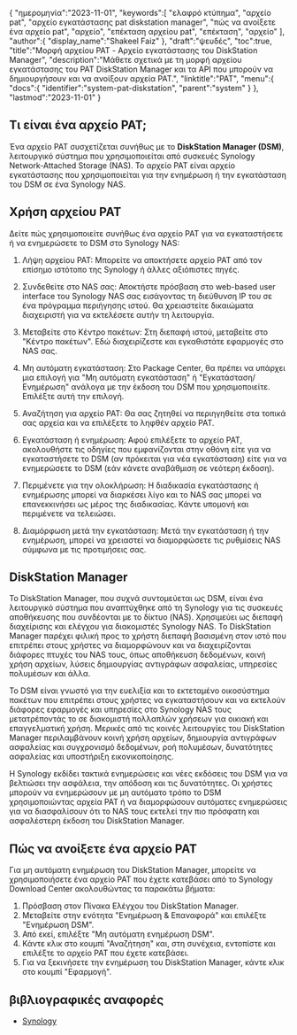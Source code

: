 {
"ημερομηνία":"2023-11-01",
   "keywords":[
"ελαφρό κτύπημα",
"αρχείο pat",
"αρχείο εγκατάστασης pat diskstation manager",
"πώς να ανοίξετε ένα αρχείο pat",
"αρχείο",
"επέκταση αρχείου pat",
"επέκταση",
"αρχείο"
],
   "author":{
"display_name":"Shakeel Faiz"
},
"draft":"ψευδές",
"toc":true,
"title":"Μορφή αρχείου PAT - Αρχείο εγκατάστασης του DiskStation Manager",
   "description":"Μάθετε σχετικά με τη μορφή αρχείου εγκατάστασης του PAT DiskStation Manager και τα API που μπορούν να δημιουργήσουν και να ανοίξουν αρχεία PAT.",
"linktitle":"PAT",
   "menu":{
      "docs":{
         "identifier":"system-pat-diskstation",
         "parent":"system"
}
},
"lastmod":"2023-11-01"
}

## Τι είναι ένα αρχείο PAT;

Ένα αρχείο PAT συσχετίζεται συνήθως με το **DiskStation Manager (DSM)**, λειτουργικό σύστημα που χρησιμοποιείται από συσκευές Synology Network-Attached Storage (NAS). Το αρχείο PAT είναι αρχείο εγκατάστασης που χρησιμοποιείται για την ενημέρωση ή την εγκατάσταση του DSM σε ένα Synology NAS.

## Χρήση αρχείου PAT

Δείτε πώς χρησιμοποιείτε συνήθως ένα αρχείο PAT για να εγκαταστήσετε ή να ενημερώσετε το DSM στο Synology NAS:

1. Λήψη αρχείου PAT: Μπορείτε να αποκτήσετε αρχείο PAT από τον επίσημο ιστότοπο της Synology ή άλλες αξιόπιστες πηγές.
    







2. Συνδεθείτε στο NAS σας: Αποκτήστε πρόσβαση στο web-based user interface του Synology NAS σας εισάγοντας τη διεύθυνση IP του σε ένα πρόγραμμα περιήγησης ιστού. Θα χρειαστείτε δικαιώματα διαχειριστή για να εκτελέσετε αυτήν τη λειτουργία.
    







3. Μεταβείτε στο Κέντρο πακέτων: Στη διεπαφή ιστού, μεταβείτε στο "Κέντρο πακέτων". Εδώ διαχειρίζεστε και εγκαθιστάτε εφαρμογές στο NAS σας.
    







4. Μη αυτόματη εγκατάσταση: Στο Package Center, θα πρέπει να υπάρχει μια επιλογή για "Μη αυτόματη εγκατάσταση" ή "Εγκατάσταση/Ενημέρωση" ανάλογα με την έκδοση του DSM που χρησιμοποιείτε. Επιλέξτε αυτή την επιλογή.
    







5. Αναζήτηση για αρχείο PAT: Θα σας ζητηθεί να περιηγηθείτε στα τοπικά σας αρχεία και να επιλέξετε το ληφθέν αρχείο PAT.
    







6. Εγκατάσταση ή ενημέρωση: Αφού επιλέξετε το αρχείο PAT, ακολουθήστε τις οδηγίες που εμφανίζονται στην οθόνη είτε για να εγκαταστήσετε το DSM (αν πρόκειται για νέα εγκατάσταση) είτε για να ενημερώσετε το DSM (εάν κάνετε αναβάθμιση σε νεότερη έκδοση).
    







7. Περιμένετε για την ολοκλήρωση: Η διαδικασία εγκατάστασης ή ενημέρωσης μπορεί να διαρκέσει λίγο και το NAS σας μπορεί να επανεκκινήσει ως μέρος της διαδικασίας. Κάντε υπομονή και περιμένετε να τελειώσει.
    







8. Διαμόρφωση μετά την εγκατάσταση: Μετά την εγκατάσταση ή την ενημέρωση, μπορεί να χρειαστεί να διαμορφώσετε τις ρυθμίσεις NAS σύμφωνα με τις προτιμήσεις σας.

## DiskStation Manager

Το DiskStation Manager, που συχνά συντομεύεται ως DSM, είναι ένα λειτουργικό σύστημα που αναπτύχθηκε από τη Synology για τις συσκευές αποθήκευσης που συνδέονται με το δίκτυο (NAS). Χρησιμεύει ως διεπαφή διαχείρισης και ελέγχου για διακομιστές Synology NAS. Το DiskStation Manager παρέχει φιλική προς το χρήστη διεπαφή βασισμένη στον ιστό που επιτρέπει στους χρήστες να διαμορφώνουν και να διαχειρίζονται διάφορες πτυχές του NAS τους, όπως αποθήκευση δεδομένων, κοινή χρήση αρχείων, λύσεις δημιουργίας αντιγράφων ασφαλείας, υπηρεσίες πολυμέσων και άλλα.

Το DSM είναι γνωστό για την ευελιξία και το εκτεταμένο οικοσύστημα πακέτων που επιτρέπει στους χρήστες να εγκαταστήσουν και να εκτελούν διάφορες εφαρμογές και υπηρεσίες στο Synology NAS τους μετατρέποντάς το σε διακομιστή πολλαπλών χρήσεων για οικιακή και επαγγελματική χρήση. Μερικές από τις κοινές λειτουργίες του DiskStation Manager περιλαμβάνουν κοινή χρήση αρχείων, δημιουργία αντιγράφων ασφαλείας και συγχρονισμό δεδομένων, ροή πολυμέσων, δυνατότητες ασφαλείας και υποστήριξη εικονικοποίησης.

Η Synology εκδίδει τακτικά ενημερώσεις και νέες εκδόσεις του DSM για να βελτιώσει την ασφάλεια, την απόδοση και τις δυνατότητες. Οι χρήστες μπορούν να ενημερώσουν με μη αυτόματο τρόπο το DSM χρησιμοποιώντας αρχεία PAT ή να διαμορφώσουν αυτόματες ενημερώσεις για να διασφαλίσουν ότι το NAS τους εκτελεί την πιο πρόσφατη και ασφαλέστερη έκδοση του DiskStation Manager.

## Πώς να ανοίξετε ένα αρχείο PAT

Για μη αυτόματη ενημέρωση του DiskStation Manager, μπορείτε να χρησιμοποιήσετε ένα αρχείο PAT που έχετε κατεβάσει από το Synology Download Center ακολουθώντας τα παρακάτω βήματα:

1. Πρόσβαση στον Πίνακα Ελέγχου του DiskStation Manager.
2. Μεταβείτε στην ενότητα "Ενημέρωση & Επαναφορά" και επιλέξτε "Ενημέρωση DSM".
3. Από εκεί, επιλέξτε "Μη αυτόματη ενημέρωση DSM".
4. Κάντε κλικ στο κουμπί "Αναζήτηση" και, στη συνέχεια, εντοπίστε και επιλέξτε το αρχείο PAT που έχετε κατεβάσει.
5. Για να ξεκινήσετε την ενημέρωση του DiskStation Manager, κάντε κλικ στο κουμπί "Εφαρμογή".

## βιβλιογραφικές αναφορές
* [Synology](https://en.wikipedia.org/wiki/Synology)
